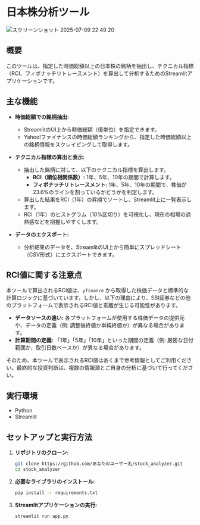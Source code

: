 # 日本株分析ツール

![スクリーンショット 2025-07-09 22 49 20](https://github.com/user-attachments/assets/4f5a5fcd-4835-46cb-8b20-d6a8c25438b5)

## 概要

このツールは、指定した時価総額以上の日本株の銘柄を抽出し、テクニカル指標（RCI、フィボナッチリトレースメント）を算出して分析するためのStreamlitアプリケーションです。

## 主な機能

- **時価総額での銘柄抽出:**
  - StreamlitのUI上から時価総額（億単位）を指定できます。
  - Yahoo!ファイナンスの時価総額ランキングから、指定した時価総額以上の銘柄情報をスクレイピングして取得します。

- **テクニカル指標の算出と表示:**
  - 抽出した銘柄に対して、以下のテクニカル指標を算出します。
    - **RCI（順位相関係数）:** 1年、5年、10年の期間で計算します。
    - **フィボナッチリトレースメント:** 1年、5年、10年の期間で、株価が23.6%のラインを割っているかどうかを判定します。
  - 算出した結果をRCI（1年）の昇順でソートし、Streamlit上に一覧表示します。
  - RCI（1年）のヒストグラム（10%区切り）を可視化し、現在の相場の過熱感などを把握しやすくします。

- **データのエクスポート:**
  - 分析結果のデータを、StreamlitのUI上から簡単にスプレッドシート（CSV形式）にエクスポートできます。

## RCI値に関する注意点

本ツールで算出されるRCI値は、`yfinance` から取得した株価データと標準的な計算ロジックに基づいています。しかし、以下の理由により、SBI証券などの他のプラットフォームで表示されるRCI値と乖離が生じる可能性があります。

- **データソースの違い:** 各プラットフォームが使用する株価データの提供元や、データの定義（例: 調整後終値か単純終値か）が異なる場合があります。
- **計算期間の定義:** 「1年」「5年」「10年」といった期間の定義（例: 厳密な日付範囲か、取引日数ベースか）が異なる場合があります。

そのため、本ツールで表示されるRCI値はあくまで参考情報としてご利用ください。最終的な投資判断は、複数の情報源とご自身の分析に基づいて行ってください。

## 実行環境

- Python
- Streamlit

## セットアップと実行方法

1. **リポジトリのクローン:**
   ```bash
   git clone https://github.com/あなたのユーザー名/stock_analyzer.git
   cd stock_analyzer
   ```

2. **必要なライブラリのインストール:**
   ```bash
   pip install -r requirements.txt
   ```

3. **Streamlitアプリケーションの実行:**
   ```bash
   streamlit run app.py
   ```
